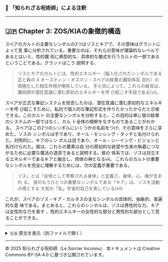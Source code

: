 ### 🐌 「知られざる呪術師」による注釈

---

## 🇯🇵 Chapter 3: ZOS/KIAの象徴的構造

スペアのカルトの主要なシンボルの2つはゾスとキアで、その意味はグラントによって見
事に分析されている。重要なのは、それらの意味が理論的なレベルであるとはいえ、性的魔
術に典型的な、具体的な儀式を行うカルトの一部であるということである。グラントはこう
説明する、

>ゾスとキアのカルトには、性的エネルギー（擬人化されたシンボルである正と負の
4 オースティン・オスマン・スペアの紋章の魔術体系
流れ）の両極化した相互作用が関係している。
>手と目によって。これらの器官は、魔術師が潜在意識に潜む原初のエネルギーを呼
び起こす手段である(vi)。

スペアが正式な筆記システムを拒否したのは、潜在意識に潜む原初的なエネルギーを呼
び起こすために、私的で個人的な筆記形式を作りたかったからだと示唆できる。このカルト
の主要なシンボルを分析すると、この目的は単に彼の紋章のシステムの一部ではなく、カル
ト全体の根幹をなすものであることがわかる。
スペアはこの2つのシンボルにいくつかの名前をつけ、その意味をさらに深めた。ゾスの
シンボルは手であり、オール・センシング・タッチと名付けられた。対照的に、キアのシン
ボルは目であり、オール・シーイング・ビジョンと名付けられた。彼は、これらの要素は自
分の原初的な欲望や生来の執着につながるために必要な魔法の道具であると説明する。彼の
体系では、ゾスは対立するエネルギーであるキアと融合し、肉体の神となるvii。
これらのカルトの重要なシンボルを完全に理解するためには、次の定義が重要である。

>ゾス」とは「全体として考察される身体」と定義さ、身体、心、魂が含まれ
る。
彼のもうひとつの重要なシンボルである「キア」は、ゾスを活動の場とする
大気の「私」宇宙的自己を表している(vii)

これが、スペアのゾス・キア・カルタスの主なシンボルの具体的、抽象的、普遍的な意
味である。まとめると、これらのシンボルは、ゾスは男性的な力、キアは女性的な力を表す
、性的エネルギーの女性的な部分と男性的な部分として見ることができる。

---

<details>
<summary>🇬🇧 原文を表示（別ファイルで開く）</summary>

🔗 [原文を読む 03_zos_kia_en.md](03_zos_kia_en.md)

</details>

---

© 2025 知られざる呪術師（Le Sorcier Inconnu）
本ドキュメントは Creative Commons BY-SA 4.0 に基づき公開されています。

